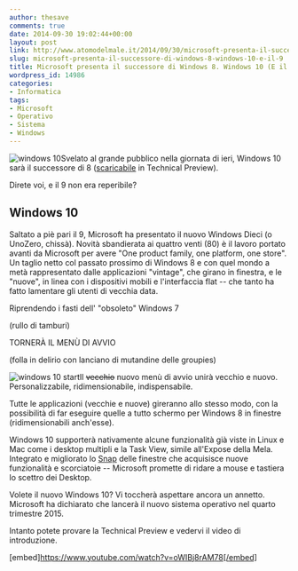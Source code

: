 ```yaml
---
author: thesave
comments: true
date: 2014-09-30 19:02:44+00:00
layout: post
link: http://www.atomodelmale.it/2014/09/30/microsoft-presenta-il-successore-di-windows-8-windows-10-e-il-9/
slug: microsoft-presenta-il-successore-di-windows-8-windows-10-e-il-9
title: Microsoft presenta il successore di Windows 8. Windows 10 (E il 9?)
wordpress_id: 14986
categories:
- Informatica
tags:
- Microsoft
- Operativo
- Sistema
- Windows
---
```


![windows 10](http://www.atomodelmale.it/wp-content/uploads/2014/09/windows-10-300x168.png)Svelato al grande pubblico nella giornata di ieri, Windows 10 sarà il successore di 8 ([scaricabile](http://windows.microsoft.com/it-it/windows/preview-coming-soon) in Technical Preview).

Direte voi, e il 9 non era reperibile?



## Windows 10



Saltato a piè pari il 9, Microsoft ha presentato il nuovo Windows Dieci (o UnoZero, chissà). Novità sbandierata ai quattro venti (80) è il lavoro portato avanti da Microsoft per avere "One product family, one platform, one store". Un taglio netto col passato prossimo di Windows 8 e con quel mondo a metà rappresentato dalle applicazioni "vintage", che girano in finestra, e le "nuove", in linea con i dispositivi mobili e l'interfaccia flat -- che tanto ha fatto lamentare gli utenti di vecchia data.

Riprendendo i fasti dell' "obsoleto" Windows 7

(rullo di tamburi)

TORNERÀ IL MENÙ DI AVVIO

(folla in delirio con lanciano di mutandine delle groupies)

![windows 10 start](http://www.atomodelmale.it/wp-content/uploads/2014/09/windows-10-start-300x168.jpg)Il <del>vecchio</del> nuovo menù di avvio unirà vecchio e nuovo. Personalizzabile, ridimensionabile, indispensabile.



Tutte le applicazioni (vecchie e nuove) gireranno allo stesso modo, con la possibilità di far eseguire quelle a tutto schermo per Windows 8 in finestre (ridimensionabili anch'esse).

Windows 10 supporterà nativamente alcune funzionalità già viste in Linux e Mac come i desktop multipli e la Task View, simile all'Expose della Mela. Integrato e migliorato lo [Snap](http://windows.microsoft.com/it-it/windows7/products/features/snap) delle finestre che acquisisce nuove funzionalità e scorciatoie -- Microsoft promette di ridare a mouse e tastiera lo scettro dei Desktop.

Volete il nuovo Windows 10? Vi toccherà aspettare ancora un annetto.
Microsoft ha dichiarato che lancerà il nuovo sistema operativo nel quarto trimestre 2015.

Intanto potete provare la Technical Preview e vedervi il video di introduzione.

[embed]https://www.youtube.com/watch?v=oWIBj8rAM78[/embed]
